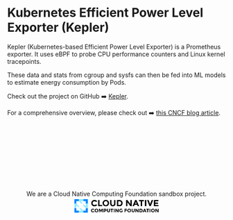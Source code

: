 # Kubernetes Efficient Power Level Exporter (Kepler)

Kepler (Kubernetes-based Efficient Power Level Exporter) is a Prometheus exporter. It uses eBPF to probe CPU performance counters and Linux kernel tracepoints.

These data and stats from cgroup and sysfs can then be fed into ML models to estimate energy consumption by Pods.

Check out the project on GitHub ➡️ [Kepler](https://github.com/sustainable-computing-io/kepler).

For a comprehensive overview, please check out ➡️ [this CNCF blog article](https://www.cncf.io/blog/2023/10/11/exploring-keplers-potentials-unveiling-cloud-application-power-consumption/).


</br></br></br></br></br></br></br></br>
<p style="text-align: center;">
We are a Cloud Native Computing Foundation sandbox project.
</br>
<img src="cncf-color-bg.svg" width="40%" height="20%">
</p>